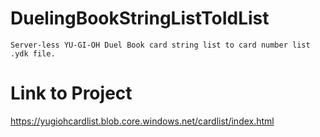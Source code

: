 # DuelingBookStringListToIdList
    Server-less YU-GI-OH Duel Book card string list to card number list .ydk file.
# Link to Project
https://yugiohcardlist.blob.core.windows.net/cardlist/index.html